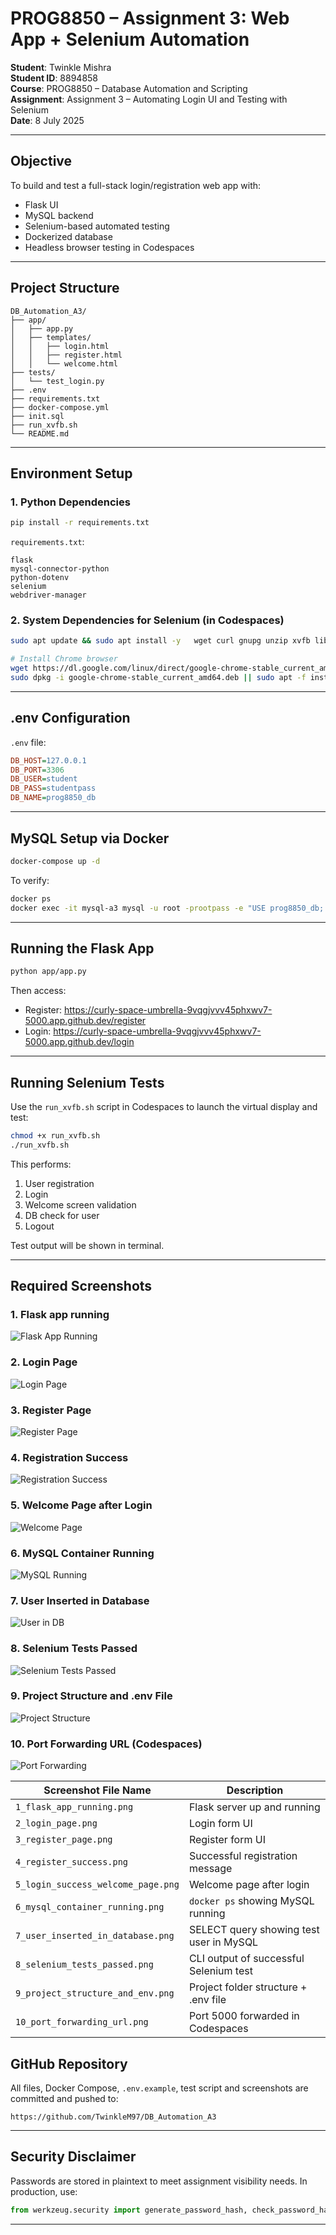 
# PROG8850 – Assignment 3: Web App + Selenium Automation

**Student**: Twinkle Mishra  
**Student ID**: 8894858  
**Course**: PROG8850 – Database Automation and Scripting  
**Assignment**: Assignment 3 – Automating Login UI and Testing with Selenium  
**Date**: 8 July 2025

---

## Objective

To build and test a full-stack login/registration web app with:
- Flask UI
- MySQL backend
- Selenium-based automated testing
- Dockerized database
- Headless browser testing in Codespaces

---

## Project Structure

```
DB_Automation_A3/
├── app/
│   ├── app.py
│   ├── templates/
│   │   ├── login.html
│   │   ├── register.html
│   │   └── welcome.html
├── tests/
│   └── test_login.py
├── .env
├── requirements.txt
├── docker-compose.yml
├── init.sql
├── run_xvfb.sh
└── README.md
```

---

## Environment Setup

### 1. Python Dependencies
```bash
pip install -r requirements.txt
```

`requirements.txt`:
```
flask
mysql-connector-python
python-dotenv
selenium
webdriver-manager
```

### 2. System Dependencies for Selenium (in Codespaces)

```bash
sudo apt update && sudo apt install -y   wget curl gnupg unzip xvfb libxi6 libgconf-2-4 libnss3 libxss1 libappindicator1 libindicator7   fonts-liberation libatk-bridge2.0-0 libgtk-3-0

# Install Chrome browser
wget https://dl.google.com/linux/direct/google-chrome-stable_current_amd64.deb
sudo dpkg -i google-chrome-stable_current_amd64.deb || sudo apt -f install -y
```

---

##  .env Configuration

`.env` file:
```ini
DB_HOST=127.0.0.1
DB_PORT=3306
DB_USER=student
DB_PASS=studentpass
DB_NAME=prog8850_db
```

---

## MySQL Setup via Docker

```bash
docker-compose up -d
```

To verify:
```bash
docker ps
docker exec -it mysql-a3 mysql -u root -prootpass -e "USE prog8850_db; SHOW TABLES;"
```

---

## Running the Flask App

```bash
python app/app.py
```

Then access:
- Register: https://curly-space-umbrella-9vqgjvvv45phxwv7-5000.app.github.dev/register
- Login: https://curly-space-umbrella-9vqgjvvv45phxwv7-5000.app.github.dev/login

---

## Running Selenium Tests

Use the `run_xvfb.sh` script in Codespaces to launch the virtual display and test:

```bash
chmod +x run_xvfb.sh
./run_xvfb.sh
```

This performs:
1. User registration
2. Login
3. Welcome screen validation
4. DB check for user
5. Logout

Test output will be shown in terminal.

---
##  Required Screenshots

### 1. Flask app running
![Flask App Running](screenshots/1_flask_app_running.png)

### 2. Login Page
![Login Page](screenshots/2_login_page.png)

### 3. Register Page
![Register Page](screenshots/3_register_page.png)

### 4. Registration Success
![Registration Success](screenshots/4_register_success.png)

### 5. Welcome Page after Login
![Welcome Page](screenshots/5_login_success_welcome_page.png)

### 6. MySQL Container Running
![MySQL Running](screenshots/6_mysql_container_running.png)

### 7. User Inserted in Database
![User in DB](screenshots/7_user_inserted_in_database.png)

### 8. Selenium Tests Passed
![Selenium Tests Passed](screenshots/8_selenium_tests_passed.png)

### 9. Project Structure and .env File
![Project Structure](screenshots/9_project_structure_and_env.png)

### 10. Port Forwarding URL (Codespaces)
![Port Forwarding](screenshots/10_port_forwarding_url.png)


| Screenshot File Name                 | Description                              |
|--------------------------------------|------------------------------------------|
| `1_flask_app_running.png`            | Flask server up and running              |
| `2_login_page.png`                   | Login form UI                            |
| `3_register_page.png`                | Register form UI                         |
| `4_register_success.png`            | Successful registration message          |
| `5_login_success_welcome_page.png`  | Welcome page after login                 |
| `6_mysql_container_running.png`     | `docker ps` showing MySQL running        |
| `7_user_inserted_in_database.png`   | SELECT query showing test user in MySQL  |
| `8_selenium_tests_passed.png`       | CLI output of successful Selenium test   |
| `9_project_structure_and_env.png`   | Project folder structure + .env file     |
| `10_port_forwarding_url.png`        | Port 5000 forwarded in Codespaces        |


## GitHub Repository

All files, Docker Compose, `.env.example`, test script and screenshots are committed and pushed to:

`https://github.com/TwinkleM97/DB_Automation_A3` 

---

## Security Disclaimer

Passwords are stored in plaintext to meet assignment visibility needs. In production, use:
```python
from werkzeug.security import generate_password_hash, check_password_hash
```

---

